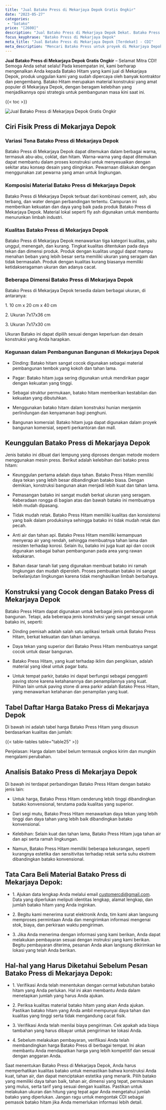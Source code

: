 ```yaml
---
title: "Jual Batako Press di Mekarjaya Depok Gratis Ongkir"
date: "2023-05-27"
categories:
 - "batako"
price: "[2600]"
description: "Jual Batako Press di Mekarjaya Depok Dekat. Batako Press ini sering digunakan dalam proyek pembangunan sebagai bahan bangunan dinding yang kuat dan tahan lama. Kontak kami untuk mendapatkan informasi lebih lanjut."
focus_keyphrase: "Batako Press di Mekarjaya Depok"
meta_title: "Jual Batako Press di Mekarjaya Depok [Terdekat] - CDI"
meta_description: "Mencari Batako Press untuk proyek di Mekarjaya Depok? Kami menawarkan Batako Press berkualitas untuk bahan bangunan dinding. Dapatkan penawaran terbaik sekarang."
---
```


**Jual Batako Press di Mekarjaya Depok Gratis Ongkir** – Selamat Mitra CDI! Semoga Anda sehat selalu! Pada kesempatan ini, kami berharap mengenalkan Anda kepada Batako Hitam yang kami jual di Mekarjaya Depok, produk unggulan kami yang sudah dipercaya oleh banyak kontraktor dan pengembang. Batako Hitam merupakan material konstruksi yang amat populer di Mekarjaya Depok, dengan beragam kelebihan yang menjadikannya opsi strategis untuk pembangunan masa kini saat ini.

{{< toc >}}

![Jual Batako Press di Mekarjaya Depok Gratis Ongkir](/images/batako/batako-press-13.jpg)

## Ciri Fisik Press di Mekarjaya Depok

### Variasi Tona Batako Press di Mekarjaya Depok

Batako Press di Mekarjaya Depok dapat ditemukan dalam berbagai warna, termasuk abu-abu, coklat, dan hitam. Warna-warna yang dapat ditemukan dapat membantu dalam proses konstruksi untuk menyesuaikan dengan sekitar atau konsep desain yang diinginkan. Pewarnaan dilakukan dengan menggunakan zat pewarna yang aman untuk lingkungan.

### Komposisi Material Batako Press di Mekarjaya Depok

Batako Press di Mekarjaya Depok terbuat dari kombinasi cement, ash, abu terbang, dan water dengan perbandingan tertentu. Campuran ini memberikan kekuatan dan daya yang baik pada produk Batako Press di Mekarjaya Depok. Material lokal seperti fly ash digunakan untuk membantu menurunkan limbah industri.

### Kualitas Batako Press di Mekarjaya Depok

Batako Press di Mekarjaya Depok menawarkan tiga kategori kualitas, yaitu unggul, menengah, dan kurang. Tingkat kualitas ditentukan pada daya tekan dan dimensi produk. Produk dengan kualitas unggul dapat mampu menahan beban yang lebih besar serta memiliki ukuran yang seragam dan tidak bermasalah. Produk dengan kualitas kurang biasanya memiliki ketidakseragaman ukuran dan adanya cacat.

### Beberapa Dimensi Batako Press di Mekarjaya Depok

Batako Press di Mekarjaya Depok tersedia dalam berbagai ukuran, di antaranya:

1\. 10 cm x 20 cm x 40 cm

2\. Ukuran 7x17x36 cm

3\. Ukuran 7x17x30 cm

Ukuran Batako ini dapat dipilih sesuai dengan keperluan dan desain konstruksi yang Anda harapkan.

### Kegunaan dalam Pembangunan Bangunan di Mekarjaya Depok

*   Dinding: Batako hitam sangat cocok digunakan sebagai material pembangunan tembok yang kokoh dan tahan lama.

*   Pagar: Batako hitam juga sering digunakan untuk mendirikan pagar dengan kekuatan yang tinggi.

*   Sebagai struktur permukaan, batako hitam memberikan kestabilan dan kekuatan yang dibutuhkan.

*   Menggunakan batako hitam dalam konstruksi hunian menjamin perlindungan dan kenyamanan bagi penghuni.

*   Bangunan komersial: Batako hitam juga dapat digunakan dalam proyek bangunan komersial, seperti perkantoran dan mall.

## Keunggulan Batako Press di Mekarjaya Depok

Jenis batako ini dibuat dari lempung yang diproses dengan metode modern menggunakan mesin press. Berikut adalah kelebihan dari batako press hitam:

*   Keunggulan pertama adalah daya tahan. Batako Press Hitam memiliki daya tekan yang lebih besar dibandingkan batako biasa. Dengan demikian, konstruksi bangunan akan menjadi lebih kuat dan tahan lama.

*   Pemasangan batako ini sangat mudah berkat ukuran yang seragam. Keberadaan rongga di bagian atas dan bawah batako ini membuatnya lebih mudah dipasang.

*   Tidak mudah retak. Batako Press Hitam memiliki kualitas dan konsistensi yang baik dalam produksinya sehingga batako ini tidak mudah retak dan pecah.

*   Anti air dan tahan api. Batako Press Hitam memiliki kemampuan menyerap air yang rendah, sehingga membuatnya tahan lama dan resisten terhadap korosi. Selain itu, batako ini juga kuat api dan cocok digunakan sebagai bahan pembangunan pada area yang rawan kebakaran.

*   Bahan dasar tanah liat yang digunakan membuat batako ini ramah lingkungan dan mudah diperoleh. Proses pembuatan batako ini sangat berkelanjutan lingkungan karena tidak menghasilkan limbah berbahaya.

## Konstruksi yang Cocok dengan Batako Press di Mekarjaya Depok

Batako Press Hitam dapat digunakan untuk berbagai jenis pembangunan bangunan. Tetapi, ada beberapa jenis konstruksi yang sangat sesuai untuk batako ini, seperti:

*   Dinding pemisah adalah salah satu aplikasi terbaik untuk Batako Press Hitam, berkat kekuatan dan tahan lamanya.

*   Daya tekan yang superior dari Batako Press Hitam membuatnya sangat cocok untuk dasar bangunan.

*   Batako Press Hitam, yang kuat terhadap iklim dan pengikisan, adalah material yang ideal untuk pagar batu.

*   Untuk tempat parkir, batako ini dapat berfungsi sebagai pengganti paving stone karena ketahanannya dan penampilannya yang kuat. Pilihan lain untuk paving stone di area parkir adalah Batako Press Hitam, yang menawarkan ketahanan dan penampilan yang kuat.

## Tabel Daftar Harga Batako Press di Mekarjaya Depok

Di bawah ini adalah tabel harga Batako Press Hitam yang disusun berdasarkan kualitas dan jumlah:

{{< table-tables table="table25" >}}

Penjelasan: Harga dalam tabel belum termasuk ongkos kirim dan mungkin mengalami perubahan.

## Analisis Batako Press di Mekarjaya Depok

Di bawah ini terdapat perbandingan Batako Press Hitam dengan batako jenis lain:

*   Untuk harga, Batako Press Hitam cenderung lebih tinggi dibandingkan batako konvensional, terutama pada kualitas yang superior.

*   Dari segi mutu, Batako Press Hitam menawarkan daya tekan yang lebih tinggi dan daya tahan yang lebih baik dibandingkan batako konvensional.

*   Kelebihan: Selain kuat dan tahan lama, Batako Press Hitam juga tahan air dan api serta ramah lingkungan.

*   Namun, Batako Press Hitam memiliki beberapa kekurangan, seperti kurangnya estetika dan sensitivitas terhadap retak serta suhu ekstrem dibandingkan batako konvensional.

## Tata Cara Beli Material Batako Press di Mekarjaya Depok:

*   1\. Ajukan data lengkap Anda melalui email customercdi@gmail.com. Data yang diperlukan meliputi identitas lengkap, alamat lengkap, dan jumlah batako hitam yang Anda inginkan.

*   2\. Begitu kami menerima surat elektronik Anda, tim kami akan langsung memproses permintaan Anda dan mengirimkan informasi mengenai stok, biaya, dan perkiraan waktu pengiriman.

*   3\. Jika Anda menerima dengan informasi yang kami berikan, Anda dapat melakukan pembayaran sesuai dengan instruksi yang kami berikan. Begitu pembayaran diterima, pesanan Anda akan langsung dikirimkan ke lokasi yang telah Anda berikan.

## Hal-hal yang Harus Diketahui Sebelum Pesan Batako Press di Mekarjaya Depok:

*   1\. Verifikasi Anda telah menentukan dengan cermat kebutuhan batako hitam yang Anda perlukan. Hal ini akan membantu Anda dalam menetapkan jumlah yang harus Anda ajukan.

*   2\. Periksa kualitas material batako hitam yang akan Anda ajukan. Pastikan batako hitam yang Anda ambil mempunyai daya tahan dan kualitas yang tinggi serta tidak mengandung cacat fisik.

*   3\. Verifikasi Anda telah menilai biaya pengiriman. Cek apakah ada biaya tambahan yang harus dibayar untuk pengiriman ke lokasi Anda.

*   4\. Sebelum melakukan pembayaran, verifikasi Anda telah membandingkan harga Batako Press di berbagai tempat. Ini akan membantu Anda mendapatkan harga yang lebih kompetitif dan sesuai dengan anggaran Anda.

Saat menentukan Batako Press di Mekarjaya Depok, Anda harus memperhatikan kualitas batako untuk memastikan bahwa konstruksi Anda kuat, tahan air, dan dapat menciptakan estetika yang menarik. Pilih batako yang memiliki daya tahan baik, tahan air, dimensi yang tepat, permukaan yang mulus, serta tarif yang sesuai dengan kualitas. Pastikan untuk melakukan ukuran dan hitung yang tepat agar Anda mengetahui jumlah batako yang diperlukan. Jangan ragu untuk mengontak CDI sebagai pemasok batako hitam jika Anda memerlukan informasi lebih detail.